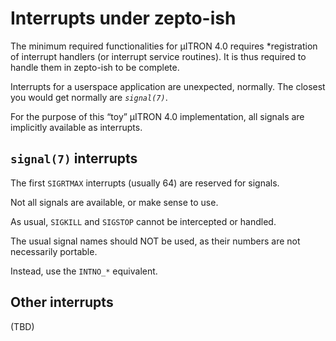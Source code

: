 Interrupts under zepto-ish
==========================

The minimum required functionalities for µITRON 4.0 requires *registration of interrupt handlers (or interrupt service routines).
It is thus required to handle them in zepto-ish to be complete.

Interrupts for a userspace application are unexpected, normally.
The closest you would get normally are *`signal(7)`*.

For the purpose of this “toy” µITRON 4.0 implementation, all signals are implicitly available as interrupts.


`signal(7)` interrupts
-----------------------

The first `SIGRTMAX` interrupts (usually 64) are reserved for signals.

Not all signals are available, or make sense to use.

As usual, `SIGKILL` and `SIGSTOP` cannot be intercepted or handled.

The usual signal names should NOT be used, as their numbers are not necessarily portable.

Instead, use the `INTNO_*` equivalent.


Other interrupts
----------------

(TBD)
